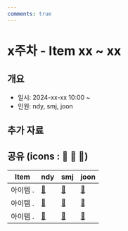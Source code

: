 ```yaml
---
comments: true
---
```

# x주차 - Item xx ~ xx

## 개요

- 일시: 2024-xx-xx 10:00 ~ 
- 인원: ndy, smj, joon

## 추가 자료

## 공유 (icons : 📢 📄 🔗)

| Item                          | ndy                                                                                                  | smj | joon |
| ----------------------------- | ---------------------------------------------------------------------------------------------------- | --- | ---- |
| 아이템 .  | [📄]() |  [📄]() | [📄]() |
| 아이템 .  | [📄]() | [📄]() | [📄]() |
| 아이템 .  | [📄]() | [📄]() | [📄]() |
